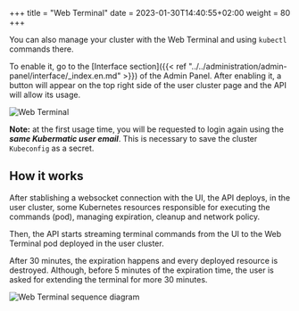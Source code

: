 +++
title = "Web Terminal"
date = 2023-01-30T14:40:55+02:00
weight = 80
+++

You can also manage your cluster with the Web Terminal and using `kubectl` commands there.

To enable it, go to the [Interface section]({{< ref "../../administration/admin-panel/interface/_index.en.md" >}}) of the Admin Panel.
After enabling it, a button will appear on the top right side of the user cluster page and the API will allow its usage.

![Web Terminal](/img/kubermatic/main/ui/web_terminal.png?classes=shadow,border)

**Note:** at the first usage time, you will be requested to login again using the ***same Kubermatic user email***. This is necessary to 
save the cluster `Kubeconfig` as a secret.

## How it works

After stablishing a websocket connection with the UI, the API deploys, in the user cluster, some Kubernetes resources responsible for executing 
the commands (pod), managing expiration, cleanup and network policy.

Then, the API starts streaming terminal commands from the UI to the Web Terminal pod deployed in the user cluster.

After 30 minutes, the expiration happens and every deployed resource is destroyed. Although, before 5 minutes of the expiration time, 
the user is asked for extending the terminal for more 30 minutes.

![Web Terminal sequence diagram](/img/kubermatic/main/ui/web_terminal_sequence_diagram.png?classes=shadow,border)
